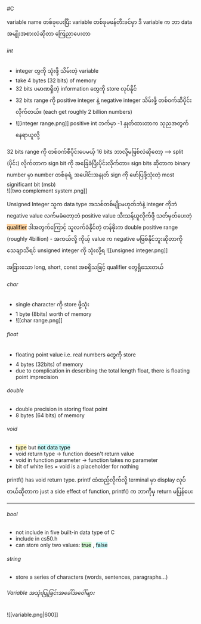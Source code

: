 #C

variable name တစ်ခုပေးပြီး variable တစ်ခုမဖန်တီးခင်မှာ ဒီ variable က ဘာ data အမျိုးအစားလဲဆိုတာ ကြေညာပေးတာ

###### int 

- integer‌ တွကို သုံးဖို့ သိမ်းတဲ့ variable
- take 4 bytes (32 bits) of memory
- 32 bits ပမာဏရှိတဲ့ information တွေကို store လုပ်နိုင်
- 32 bits range ကို positive integer နဲ့ negative integer သိမ်းဖို့ တစ်ဝက်ဆီပိုင်းလိုက်တယ်။ (each get roughly 2 billion numbers)
- ![[integer range.png]] positive int ဘက်မှာ -1 နှုတ်ထားတာက သုညအတွက် နေရာယူလို့

32 bits range ကို တစ်ဝက်စီပိုင်းပေမယ့် 16 bits ဘာလို့မဖြစ်လဲဆို‌တော့   --> split (ပိုင်း) လိုက်တာက sign bit ကို အခြေခံပြီးပိုင်းလိုက်တာ။ sign bits ဆိုတာက binary number မှာ number တစ်ခုရဲ့ အပေါင်းအနှုတ် sign ကို ဖော်ပြဖို့သုံးတဲ့ most significant bit (msb)  
![[two complement system.png]]

Unsigned Integer
	သူက data type အသစ်တစ်မျိုးမဟုတ်ဘဲနဲ့ integer ကိုဘဲ negative value လက်မခံတော့ဘဲ positive value သီးသန့်ယူလိုက်ဖို့ သတ်မှတ်ပေးတဲ့ <mark style="background: #FFB86CA6;">qualifier</mark> ဒါအတွက်ကြောင့် သူလက်ခံနိုင်တဲ့ တန်ဖိုးက double positive range (roughly 4billion) 
	- အကယ်လို့ ကိုယ့် value က negative မဖြစ်နိုင်ဘူးဆိုတာကို သေချာသိရင် unsigned integer ကို သုံးလို့ရ
	![[unsigned integer.png]]

အခြားသော long, short, const အစရှိသဖြင့် qualifier တွေရှိသေးတယ်

###### char

- single character ကို store ဖို့သုံး
- 1 byte (8bits) worth of memory 
- ![[char range.png]]

###### float

- floating point value i.e. real numbers တွေကို store
- 4 bytes (32bits) of memory
- due to complication in describing the total length float, there is floating point imprecision

###### double

- double precision in storing float point 
- 8 bytes (64 bits) of memory

###### void

- <mark style="background: #FFF3A3A6;">type</mark> but <mark style="background: #ABF7F7A6;">not data type</mark> 
- void return type -> function doesn't return value
- void in function parameter -> function takes no parameter
- bit of white lies = void is a placeholder for nothing

printf() has void return type. printf ထဲထည့်လိုက်လို့ terminal မှာ display လုပ်တယ်ဆိုတာက just a side effect of function, printf() က ဘာကိုမှ return မပြန်ပေး

-------------------------------

###### bool

- not include in five built-in data type of C
- include in cs50.h
- can store only two values: <mark style="background: #BBFABBA6;">true</mark> , <mark style="background: #ABF7F7A6;">false</mark> 

###### string

- store a series of characters (words, sentences, paragraphs...)


###### Variable အသုံးပြုခြင်းအခေါ်အ‌ဝေါ်များ

![[variable.png|600]]
